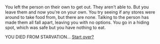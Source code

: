 You left the person on their own to get out. They aren't able to. But you leave them and now you're on your own. You try seeing if any stores were around to take food from, but there are none. Talking to the person has made them all fall apart, leaving you with no options. You go in a hiding spot, which was safe but you have nothing to eat. 

YOU DIED FROM STARVATION... [Start over?](../intro/beginning.md)
